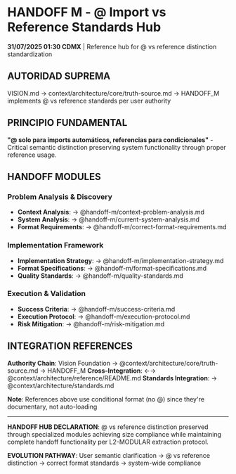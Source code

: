 # HANDOFF M - @ Import vs Reference Standards Hub

**31/07/2025 01:30 CDMX** | Reference hub for @ vs reference distinction standardization

## AUTORIDAD SUPREMA
VISION.md → context/architecture/core/truth-source.md → HANDOFF_M implements @ vs reference standards per user authority

## PRINCIPIO FUNDAMENTAL
**"@ solo para imports automáticos, referencias para condicionales"** - Critical semantic distinction preserving system functionality through proper reference usage.

## HANDOFF MODULES

### **Problem Analysis & Discovery**
- **Context Analysis**: → @handoff-m/context-problem-analysis.md
- **System Analysis**: → @handoff-m/current-system-analysis.md
- **Format Requirements**: → @handoff-m/correct-format-requirements.md

### **Implementation Framework**
- **Implementation Strategy**: → @handoff-m/implementation-strategy.md
- **Format Specifications**: → @handoff-m/format-specifications.md
- **Quality Standards**: → @handoff-m/quality-standards.md

### **Execution & Validation**
- **Success Criteria**: → @handoff-m/success-criteria.md
- **Execution Protocol**: → @handoff-m/execution-protocol.md
- **Risk Mitigation**: → @handoff-m/risk-mitigation.md

## INTEGRATION REFERENCES

**Authority Chain**: Vision Foundation → @context/architecture/core/truth-source.md → HANDOFF_M
**Cross-Integration**: ←→ @context/architecture/reference/README.md
**Standards Integration**: → @context/architecture/standards.md

**Note**: References above use conditional format (no @) since they're documentary, not auto-loading

---

**HANDOFF HUB DECLARATION**: @ vs reference distinction preserved through specialized modules achieving size compliance while maintaining complete handoff functionality per L2-MODULAR extraction protocol.

**EVOLUTION PATHWAY**: User semantic clarification → @ vs reference distinction → correct format standards → system-wide compliance